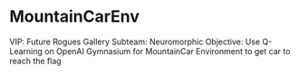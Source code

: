 # MountainCarEnv

VIP: Future Rogues Gallery
Subteam: Neuromorphic
Objective: Use Q-Learning on OpenAI Gymnasium for MountainCar Environment to get car to reach the flag
